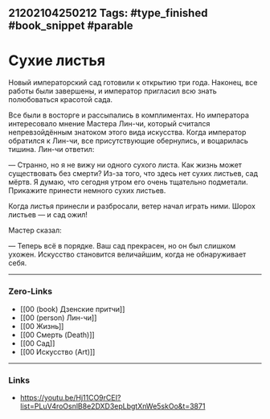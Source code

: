 21202104250212
Tags: #type_finished #book_snippet  #parable 
---
# Сухие листья

Новый императорский сад готовили к открытию три года. Наконец, все работы были завершены, и император пригласил всю знать полюбоваться красотой сада.

Все были в восторге и рассыпались в комплиментах. Но императора интересовало мнение Мастера Лин-чи, который считался непревзойдённым знатоком этого вида искусства. Когда император обратился к Лин-чи, все присутствующие обернулись, и воцарилась тишина. Лин-чи ответил:

— Странно, но я не вижу ни одного сухого листа. Как жизнь может существовать без смерти? Из-за того, что здесь нет сухих листьев, сад мёртв. Я думаю, что сегодня утром его очень тщательно подметали. Прикажите принести немного сухих листьев.

Когда листья принесли и разбросали, ветер начал играть ними. Шорох листьев — и сад ожил!

Мастер сказал:

— Теперь всё в порядке. Ваш сад прекрасен, но он был слишком ухожен. Искусство становится величайшим, когда не обнаруживает себя.  

---
### Zero-Links
- [[00 (book) Дзенские притчи]]
- [[00 (person) Лин-чи]]
- [[00 Жизнь]]
- [[00 Смерть (Death)]]
- [[00 Сад]]
- [[00 Искусство (Art)]]
---
### Links
- https://youtu.be/Hj11CO9rCEI?list=PLuV4roOsnlB8e2DXD3epLbgtXnWe5skOo&t=3871